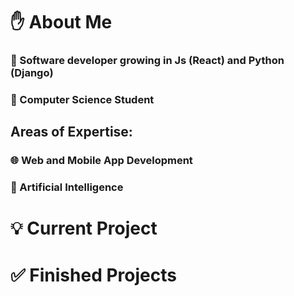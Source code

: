 # ✋ About Me
### 💾 Software developer growing in Js (React) and Python (Django)

### 💾 Computer Science Student

## Areas of Expertise: 

### 🌐 Web and Mobile App Development

### 🧠 Artificial Intelligence

# 💡 Current Project


# ✅ Finished Projects 

